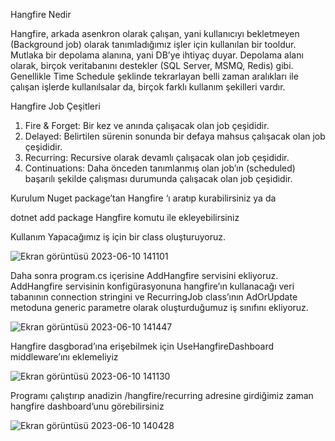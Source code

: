 
Hangfire Nedir

Hangfire, arkada asenkron olarak çalışan, yani kullanıcıyı bekletmeyen (Background job) olarak tanımladığımız işler için kullanılan bir tooldur. Mutlaka bir depolama alanına, yani DB’ye ihtiyaç duyar. Depolama alanı olarak, birçok veritabanını destekler (SQL Server, MSMQ, Redis) gibi. Genellikle Time Schedule şeklinde tekrarlayan belli zaman aralıkları ile çalışan işlerde kullanılsalar da, birçok farklı kullanım şekilleri vardır.

Hangfire Job Çeşitleri
1.	Fire & Forget: Bir kez ve anında çalışacak olan job çeşididir.
2.	Delayed: Belirtilen sürenin sonunda bir defaya mahsus çalışacak olan job çeşididir.
3.	Recurring: Recursive olarak devamlı çalışacak olan job çeşididir.
4.	Continuations: Daha önceden tanımlanmış olan job’ın (scheduled) başarılı şekilde çalışması durumunda çalışacak olan job çeşididir.

Kurulum
Nuget package’tan Hangfire ‘ı aratıp kurabilirsiniz ya da 

dotnet add package Hangfire komutu ile ekleyebilirsiniz

Kullanım
Yapacağımız iş için bir class oluşturuyoruz.

 ![Ekran görüntüsü 2023-06-10 141101](https://github.com/AbdurrahmanVarol/TurkcellGelecegeYazanlarBootcamp/assets/96303254/6cfd5f39-c965-442a-ad35-f1932842e07d)

Daha sonra program.cs içerisine AddHangfire servisini ekliyoruz.
AddHangfire servisinin konfigürasyonuna hangfire’ın kullanacağı veri tabanının  connection stringini ve 
RecurringJob class’ının AdOrUpdate metoduna generic parametre olarak oluşturduğumuz iş sınıfını ekliyoruz.

 ![Ekran görüntüsü 2023-06-10 141447](https://github.com/AbdurrahmanVarol/TurkcellGelecegeYazanlarBootcamp/assets/96303254/946ea816-dc99-48e2-87e2-dca1acc546a0)
 

Hangfire dasgborad’ına erişebilmek için UseHangfireDashboard middleware’ını eklemeliyiz

 ![Ekran görüntüsü 2023-06-10 141130](https://github.com/AbdurrahmanVarol/TurkcellGelecegeYazanlarBootcamp/assets/96303254/16b34744-a575-495d-8a04-ee193daa3496)


Programı çalıştırıp anadizin /hangfire/recurring adresine girdiğimiz zaman hangfire dashboard’unu görebilirsiniz
 
![Ekran görüntüsü 2023-06-10 140428](https://github.com/AbdurrahmanVarol/TurkcellGelecegeYazanlarBootcamp/assets/96303254/0dd5feff-e57c-400c-b762-5e145da42d41)

